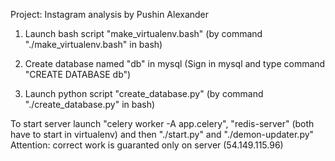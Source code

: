 Project: Instagram analysis by Pushin Alexander



1) Launch bash script "make_virtualenv.bash" (by command "./make_virtualenv.bash" in bash)

2) Create database named "db" in mysql (Sign in mysql and type command "CREATE DATABASE db")

3) Launch python script "create_database.py" (by command "./create_database.py" in bash)


To start server launch "celery worker -A app.celery", "redis-server" (both have to start in virtualenv) and then "./start.py" and "./demon-updater.py"
Attention: correct work is guaranted only on server (54.149.115.96)
